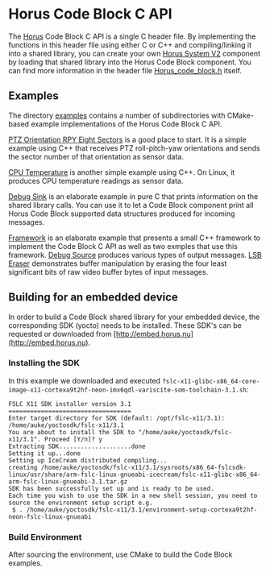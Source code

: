 # Horus Code Block C API

The [Horus](https://horus.nu/) Code Block C API is a single C header file.  By
implementing the functions in this header file using either C or C++ and
compiling/linking it into a shared library, you can create your own [Horus
System V2](https://horus.nu/horus-inside/) component by loading that shared
library into the Horus Code Block component.  You can find more information in
the header file [Horus_code_block.h](Horus_code_block.h) itself.

## Examples

The directory [examples](examples/) contains a number of subdirectories with
CMake-based example implementations of the Horus Code Block C API.

[PTZ Orientation RPY Eight
Sectors](examples/ptz_orientation_rpy_eight_sectors/Horus_code_block_ptz_orientation_rpy_eight_sectors.cpp)
is a good place to start.  It is a simple example using C++ that receives PTZ
roll-pitch-yaw orientations and sends the sector number of that orientation as
sensor data.

[CPU Temperature](examples/cpu_temperature/Horus_code_block_cpu_temperature.cpp)
is another simple example using C++.  On Linux, it produces CPU temperature
readings as sensor data.

[Debug Sink](examples/debug_sink/Horus_code_block_debug_sink.c) is an elaborate
example in pure C that prints information on the shared library calls.  You can
use it to let a Code Block component print all Horus Code Block supported data
structures produced for incoming messages.

[Framework](examples/framework/) is an elaborate example that presents a small
C++ framework to implement the Code Block C API as well as two exmples that use
this framework.  [Debug
Source](examples/framework/Horus_code_block_debug_source.cpp) produces various
types of output messages.  [LSB
Eraser](examples/framework/Horus_code_block_lsb_eraser.cpp) demonstrates buffer
manipulation by erasing the four least significant bits of raw video buffer
bytes of input messages.

## Building for an embedded device

In order to build a Code Block shared library for your embedded device, the
corresponding SDK (yocto) needs to be installed.  These SDK's can be requested
or downloaded from [http://embed.horus.nu](http://embed.horus.nu).

### Installing the SDK

In this example we downloaded and executed
`fslc-x11-glibc-x86_64-core-image-x11-cortexa9t2hf-neon-imx6qdl-variscite-som-toolchain-3.1.sh`:

```console
FSLC X11 SDK installer version 3.1
==================================
Enter target directory for SDK (default: /opt/fslc-x11/3.1): /home/auke/yoctosdk/fslc-x11/3.1
You are about to install the SDK to "/home/auke/yoctosdk/fslc-x11/3.1". Proceed [Y/n]? y
Extracting SDK....................done
Setting it up...done
Setting up IceCream distributed compiling...
creating /home/auke/yoctosdk/fslc-x11/3.1/sysroots/x86_64-fslcsdk-linux/usr/share/arm-fslc-linux-gnueabi-icecream/fslc-x11-glibc-x86_64-arm-fslc-linux-gnueabi-3.1.tar.gz
SDK has been successfully set up and is ready to be used.
Each time you wish to use the SDK in a new shell session, you need to source the environment setup script e.g.
 $ . /home/auke/yoctosdk/fslc-x11/3.1/environment-setup-cortexa9t2hf-neon-fslc-linux-gnueabi
```

### Build Environment

After sourcing the environment, use CMake to build the Code Block examples.
